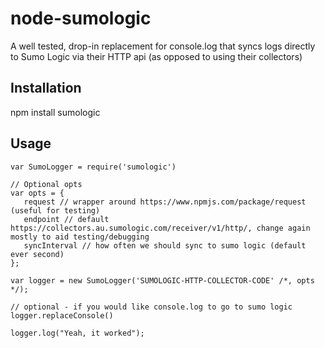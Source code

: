 # node-sumologic

A well tested, drop-in replacement for console.log that syncs logs directly to Sumo Logic via their 
HTTP api (as opposed to using their collectors)

## Installation
npm install sumologic

## Usage

```
var SumoLogger = require('sumologic')

// Optional opts
var opts = {
   request // wrapper around https://www.npmjs.com/package/request (useful for testing)
   endpoint // default https://collectors.au.sumologic.com/receiver/v1/http/, change again mostly to aid testing/debugging
   syncInterval // how often we should sync to sumo logic (default ever second)
};

var logger = new SumoLogger('SUMOLOGIC-HTTP-COLLECTOR-CODE' /*, opts */);

// optional - if you would like console.log to go to sumo logic
logger.replaceConsole()

logger.log("Yeah, it worked");
```
